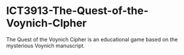 # ICT3913-The-Quest-of-the-Voynich-CIpher
The Quest of the Voynich Cipher is an educational game based on the mysterious Voynich manuscript. 
